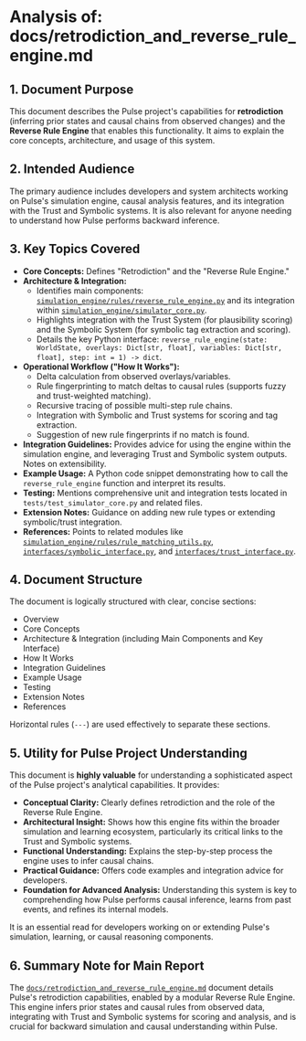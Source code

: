 # Analysis of: docs/retrodiction_and_reverse_rule_engine.md

## 1. Document Purpose

This document describes the Pulse project's capabilities for **retrodiction** (inferring prior states and causal chains from observed changes) and the **Reverse Rule Engine** that enables this functionality. It aims to explain the core concepts, architecture, and usage of this system.

## 2. Intended Audience

The primary audience includes developers and system architects working on Pulse's simulation engine, causal analysis features, and its integration with the Trust and Symbolic systems. It is also relevant for anyone needing to understand how Pulse performs backward inference.

## 3. Key Topics Covered

*   **Core Concepts:** Defines "Retrodiction" and the "Reverse Rule Engine."
*   **Architecture & Integration:**
    *   Identifies main components: [`simulation_engine/rules/reverse_rule_engine.py`](simulation_engine/rules/reverse_rule_engine.py:1) and its integration within [`simulation_engine/simulator_core.py`](simulation_engine/simulator_core.py:1).
    *   Highlights integration with the Trust System (for plausibility scoring) and the Symbolic System (for symbolic tag extraction and scoring).
    *   Details the key Python interface: `reverse_rule_engine(state: WorldState, overlays: Dict[str, float], variables: Dict[str, float], step: int = 1) -> dict`.
*   **Operational Workflow ("How It Works"):**
    *   Delta calculation from observed overlays/variables.
    *   Rule fingerprinting to match deltas to causal rules (supports fuzzy and trust-weighted matching).
    *   Recursive tracing of possible multi-step rule chains.
    *   Integration with Symbolic and Trust systems for scoring and tag extraction.
    *   Suggestion of new rule fingerprints if no match is found.
*   **Integration Guidelines:** Provides advice for using the engine within the simulation engine, and leveraging Trust and Symbolic system outputs. Notes on extensibility.
*   **Example Usage:** A Python code snippet demonstrating how to call the `reverse_rule_engine` function and interpret its results.
*   **Testing:** Mentions comprehensive unit and integration tests located in `tests/test_simulator_core.py` and related files.
*   **Extension Notes:** Guidance on adding new rule types or extending symbolic/trust integration.
*   **References:** Points to related modules like [`simulation_engine/rules/rule_matching_utils.py`](simulation_engine/rules/rule_matching_utils.py:1), [`interfaces/symbolic_interface.py`](interfaces/symbolic_interface.py:1), and [`interfaces/trust_interface.py`](interfaces/trust_interface.py:1).

## 4. Document Structure

The document is logically structured with clear, concise sections:

*   Overview
*   Core Concepts
*   Architecture & Integration (including Main Components and Key Interface)
*   How It Works
*   Integration Guidelines
*   Example Usage
*   Testing
*   Extension Notes
*   References

Horizontal rules (`---`) are used effectively to separate these sections.

## 5. Utility for Pulse Project Understanding

This document is **highly valuable** for understanding a sophisticated aspect of the Pulse project's analytical capabilities. It provides:

*   **Conceptual Clarity:** Clearly defines retrodiction and the role of the Reverse Rule Engine.
*   **Architectural Insight:** Shows how this engine fits within the broader simulation and learning ecosystem, particularly its critical links to the Trust and Symbolic systems.
*   **Functional Understanding:** Explains the step-by-step process the engine uses to infer causal chains.
*   **Practical Guidance:** Offers code examples and integration advice for developers.
*   **Foundation for Advanced Analysis:** Understanding this system is key to comprehending how Pulse performs causal inference, learns from past events, and refines its internal models.

It is an essential read for developers working on or extending Pulse's simulation, learning, or causal reasoning components.

## 6. Summary Note for Main Report

The [`docs/retrodiction_and_reverse_rule_engine.md`](docs/retrodiction_and_reverse_rule_engine.md:1) document details Pulse's retrodiction capabilities, enabled by a modular Reverse Rule Engine. This engine infers prior states and causal rules from observed data, integrating with Trust and Symbolic systems for scoring and analysis, and is crucial for backward simulation and causal understanding within Pulse.